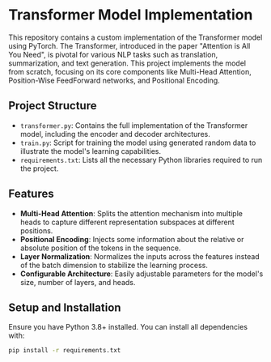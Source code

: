 # Transformer Model Implementation

This repository contains a custom implementation of the Transformer model using PyTorch. The Transformer, introduced in the paper "Attention is All You Need", is pivotal for various NLP tasks such as translation, summarization, and text generation. This project implements the model from scratch, focusing on its core components like Multi-Head Attention, Position-Wise FeedForward networks, and Positional Encoding.

## Project Structure

- `transformer.py`: Contains the full implementation of the Transformer model, including the encoder and decoder architectures.
- `train.py`: Script for training the model using generated random data to illustrate the model's learning capabilities.
- `requirements.txt`: Lists all the necessary Python libraries required to run the project.

## Features

- **Multi-Head Attention**: Splits the attention mechanism into multiple heads to capture different representation subspaces at different positions.
- **Positional Encoding**: Injects some information about the relative or absolute position of the tokens in the sequence.
- **Layer Normalization**: Normalizes the inputs across the features instead of the batch dimension to stabilize the learning process.
- **Configurable Architecture**: Easily adjustable parameters for the model's size, number of layers, and heads.

## Setup and Installation

Ensure you have Python 3.8+ installed. You can install all dependencies with:

```bash
pip install -r requirements.txt
